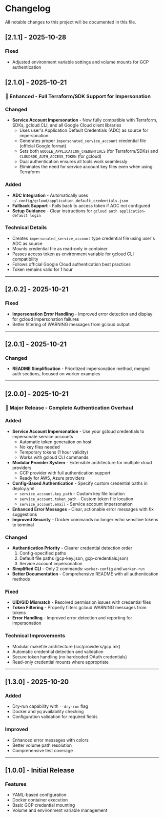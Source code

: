 # Changelog

All notable changes to this project will be documented in this file.

## [2.1.1] - 2025-10-28

### Fixed
- Adjusted environment variable settings and volume mounts for GCP authentication

## [2.1.0] - 2025-10-21

### 🎯 Enhanced - Full Terraform/SDK Support for Impersonation

### Changed
- **Service Account Impersonation** - Now fully compatible with Terraform, SDKs, gcloud CLI, and all Google Cloud client libraries
  - Uses user's Application Default Credentials (ADC) as source for impersonation
  - Generates proper `impersonated_service_account` credential file (official Google format)
  - Sets both `GOOGLE_APPLICATION_CREDENTIALS` (for Terraform/SDKs) and `CLOUDSDK_AUTH_ACCESS_TOKEN` (for gcloud)
  - Dual authentication ensures all tools work seamlessly
  - Eliminates the need for service account key files even when using Terraform

### Added
- **ADC Integration** - Automatically uses `~/.config/gcloud/application_default_credentials.json`
- **Fallback Support** - Falls back to access token if ADC not configured
- **Setup Guidance** - Clear instructions for `gcloud auth application-default login`

### Technical Details
- Creates `impersonated_service_account` type credential file using user's ADC as source
- Mounts credential file as read-only in container
- Passes access token as environment variable for gcloud CLI compatibility
- Follows official Google Cloud authentication best practices
- Token remains valid for 1 hour

---

## [2.0.2] - 2025-10-21

### Fixed
- **Impersonation Error Handling** - Improved error detection and display for gcloud impersonation failures
- Better filtering of WARNING messages from gcloud output

---

## [2.0.1] - 2025-10-21

### Changed
- **README Simplification** - Prioritized impersonation method, merged auth sections, focused on worker examples

---

## [2.0.0] - 2025-10-21

### 🎉 Major Release - Complete Authentication Overhaul

### Added
- **Service Account Impersonation** - Use your gcloud credentials to impersonate service accounts
  - Automatic token generation on host
  - No key files needed
  - Temporary tokens (1 hour validity)
  - Works with gcloud CLI commands
- **Modular Provider System** - Extensible architecture for multiple cloud providers
  - GCP provider with full authentication support
  - Ready for AWS, Azure providers
- **Config-Based Authentication** - Specify custom credential paths in deploy.yml
  - `service_account.key_path` - Custom key file location
  - `service_account.token_path` - Custom token file location
  - `service_account.email` - Service account impersonation
- **Enhanced Error Messages** - Clear, actionable error messages with fix suggestions
- **Improved Security** - Docker commands no longer echo sensitive tokens to terminal

### Changed
- **Authentication Priority** - Clearer credential detection order
  1. Config-specified paths
  2. Default file paths (gcp-key.json, gcp-credentials.json)
  3. Service account impersonation
- **Simplified CLI** - Only 2 commands: `worker-config` and `worker-run`
- **Better Documentation** - Comprehensive README with all authentication methods

### Fixed
- **UID/GID Mismatch** - Resolved permission issues with credential files
- **Token Filtering** - Properly filters gcloud WARNING messages from tokens
- **Error Handling** - Improved error detection and reporting for impersonation

### Technical Improvements
- Modular makefile architecture (src/providers/gcp.mk)
- Automatic credential detection and validation
- Secure token handling (no hardcoded OAuth credentials)
- Read-only credential mounts where appropriate

---

## [1.3.0] - 2025-10-20

### Added
- Dry-run capability with `--dry-run` flag
- Docker and yq availability checking
- Configuration validation for required fields

### Improved
- Enhanced error messages with colors
- Better volume path resolution
- Comprehensive test coverage

---

## [1.0.0] - Initial Release

### Features
- YAML-based configuration
- Docker container execution
- Basic GCP credential mounting
- Volume and environment variable management
